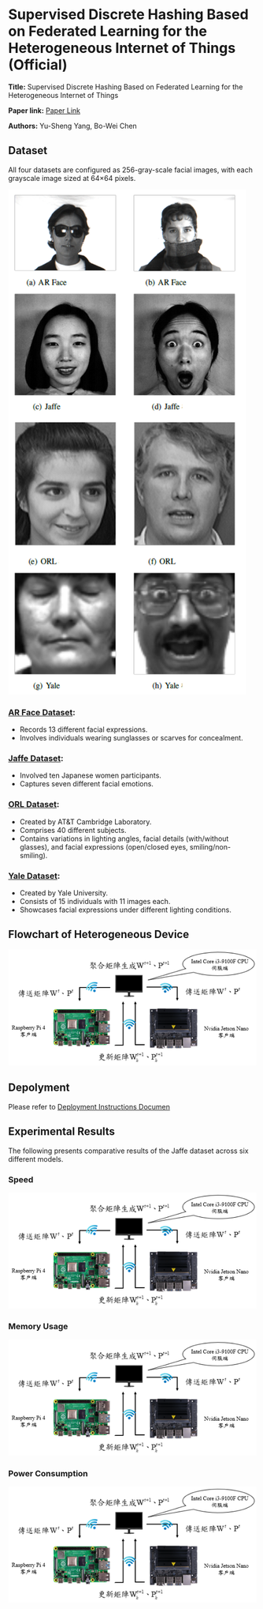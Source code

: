 # Supervised Discrete Hashing Based on Federated Learning for the Heterogeneous Internet of Things (Official)


**Title:** Supervised Discrete Hashing Based on Federated
Learning for the Heterogeneous Internet of Things

**Paper link:** [Paper Link](https://ndltd.ncl.edu.tw/cgi-bin/gs32/gsweb.cgi/ccd=ky58RT/record?r1=1&h1=7)

**Authors:** Yu-Sheng Yang, Bo-Wei Chen


## Dataset
All four datasets are configured as 256-gray-scale facial images, with each grayscale image sized at 64×64 pixels.

![image](https://github.com/YANGYUSHENG8338/FedSDH-for-IoT/blob/master/img/Dataset_pic.png)

### [AR Face Dataset](https://www2.ece.ohio-state.edu/~aleix/ARdatabase.html):
* Records 13 different facial expressions.
* Involves individuals wearing sunglasses or scarves for concealment.

### [Jaffe Dataset](https://paperswithcode.com/dataset/jaffe):
* Involved ten Japanese women participants.
* Captures seven different facial emotions.

### [ORL Dataset](https://paperswithcode.com/dataset/orl):
* Created by AT&T Cambridge Laboratory.
* Comprises 40 different subjects.
* Contains variations in lighting angles, facial details (with/without glasses), and facial expressions (open/closed eyes, smiling/non-smiling).

### [Yale Dataset](https://cvc.cs.yale.edu/cvc/projects/yalefaces/yalefaces.html):
* Created by Yale University.
* Consists of 15 individuals with 11 images each.
* Showcases facial expressions under different lighting conditions.


## Flowchart of Heterogeneous Device  
![image](https://github.com/YANGYUSHENG8338/FedSDH-for-IoT/blob/master/img/FedSDHforIoT.png)

## Depolyment 
Please refer to [Deployment Instructions Documen](https://github.com/YANGYUSHENG8338/FedSDH-for-IoT/blob/master/Deployment%20Instructions%20Documen.pdf)

## Experimental Results
The following presents comparative results of the Jaffe dataset across six different models.

### Speed
![image](https://github.com/YANGYUSHENG8338/FedSDH-for-IoT/blob/master/img/FedSDHforIoT.png)
### Memory Usage
![image](https://github.com/YANGYUSHENG8338/FedSDH-for-IoT/blob/master/img/FedSDHforIoT.png)
### Power Consumption
![image](https://github.com/YANGYUSHENG8338/FedSDH-for-IoT/blob/master/img/FedSDHforIoT.png)




